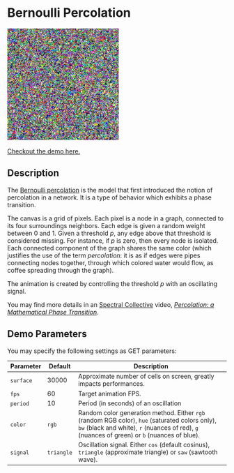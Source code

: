 # Bernoulli Percolation

[![](bernoulli-percolation.gif)](https://chalier.fr/generative-art/bernoulli-percolation/index.html)

[Checkout the demo here.](https://chalier.fr/generative-art/bernoulli-percolation/index.html)

## Description

The [Bernoulli percolation](https://en.wikipedia.org/wiki/Percolation_theory) is the model that first introduced the notion of percolation in a network. It is a type of behavior which exhibits a phase transition.

The canvas is a grid of pixels. Each pixel is a node in a graph, connected to its four surroundings neighbors. Each edge is given a random weight between 0 and 1. Given a threshold *p*, any edge above that threshold is considered missing. For instance, if *p* is zero, then every node is isolated. Each connected component of the graph shares the same color (which justifies the use of the term *percolation*: it is as if edges were pipes connecting nodes together, through which colored water would flow, as coffee spreading through the graph).

The animation is created by controlling the threshold *p* with an oscillating signal.

You may find more details in an [Spectral Collective](https://www.youtube.com/@SpectralCollective) video, *[Percolation: a Mathematical Phase Transition](https://www.youtube.com/watch?v=a-767WnbaCQ)*.

## Demo Parameters

You may specify the following settings as GET parameters:

Parameter | Default | Description
--------- | ------- | -----------
`surface` | 30000 | Approximate number of cells on screen, greatly impacts performances.
`fps` | 60 | Target animation FPS.
`period` | 10 | Period (in seconds) of an oscillation
`color` | `rgb` | Random color generation method. Either `rgb` (random RGB color), `hue` (saturated colors only), `bw` (black and white), `r` (nuances of red), `g` (nuances of green) or `b` (nuances of blue).
`signal` | `triangle` | Oscillation signal. Either `cos` (default cosinus), `triangle` (approximate triangle) or `saw` (sawtooth wave).
